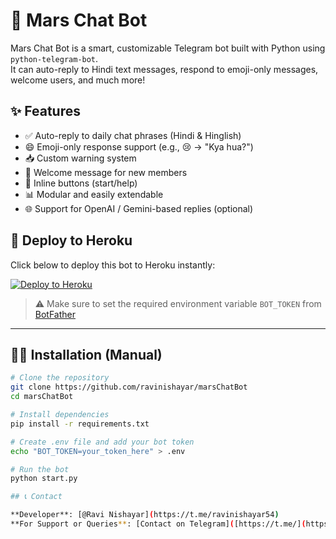 # 🤖 Mars Chat Bot

Mars Chat Bot is a smart, customizable Telegram bot built with Python using `python-telegram-bot`.  
It can auto-reply to Hindi text messages, respond to emoji-only messages, welcome users, and much more!

## ✨ Features

- ✅ Auto-reply to daily chat phrases (Hindi & Hinglish)
- 😄 Emoji-only response support (e.g., 😢 → "Kya hua?")
- 📥 Custom warning system
- 📝 Welcome message for new members
- 🔘 Inline buttons (start/help)
- 📊 Modular and easily extendable
- 🌐 Support for OpenAI / Gemini-based replies (optional)

## 🚀 Deploy to Heroku

Click below to deploy this bot to Heroku instantly:

[![Deploy to Heroku](https://www.herokucdn.com/deploy/button.svg)](https://heroku.com/deploy?template=https://github.com/ravinishayar/marsChatBot)

> ⚠️ Make sure to set the required environment variable `BOT_TOKEN` from [BotFather](https://t.me/BotFather)

---

## 🧑‍💻 Installation (Manual)

```bash
# Clone the repository
git clone https://github.com/ravinishayar/marsChatBot
cd marsChatBot

# Install dependencies
pip install -r requirements.txt

# Create .env file and add your bot token
echo "BOT_TOKEN=your_token_here" > .env

# Run the bot
python start.py

## 📞 Contact

**Developer**: [@Ravi Nishayar](https://t.me/ravinishayar54)  
**For Support or Queries**: [Contact on Telegram]([https://t.me/](https://t.me/MARS_MACHAL_SUPPORT))
